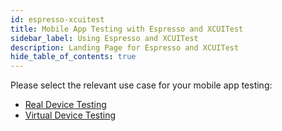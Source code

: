 ```yaml
---
id: espresso-xcuitest
title: Mobile App Testing with Espresso and XCUITest
sidebar_label: Using Espresso and XCUITest
description: Landing Page for Espresso and XCUITest
hide_table_of_contents: true
---
```

Please select the relevant use case for your mobile app testing:

* [Real Device Testing](/mobile-apps/automated-testing/espresso-xcuitest/real-device-testing)
* [Virtual Device Testing](/mobile-apps/automated-testing/espresso-xcuitest/virtual-device-testing)
